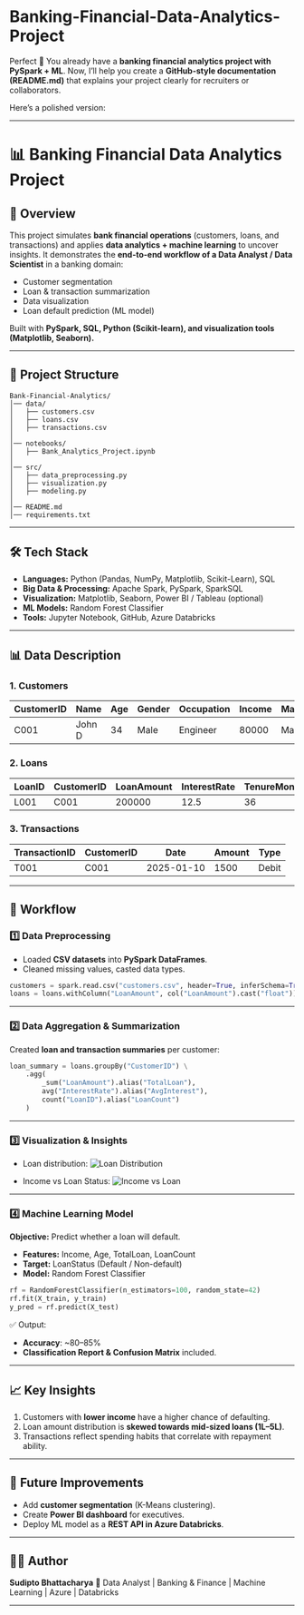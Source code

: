 # Banking-Financial-Data-Analytics-Project

Perfect 🙌 You already have a **banking financial analytics project with PySpark + ML**.
Now, I’ll help you create a **GitHub-style documentation (README.md)** that explains your project clearly for recruiters or collaborators.

Here’s a polished version:

---

# 📊 Banking Financial Data Analytics Project

## 🔹 Overview

This project simulates **bank financial operations** (customers, loans, and transactions) and applies **data analytics + machine learning** to uncover insights.
It demonstrates the **end-to-end workflow of a Data Analyst / Data Scientist** in a banking domain:

* Customer segmentation
* Loan & transaction summarization
* Data visualization
* Loan default prediction (ML model)

Built with **PySpark, SQL, Python (Scikit-learn), and visualization tools (Matplotlib, Seaborn).**

---

## 📂 Project Structure

```
Bank-Financial-Analytics/
│── data/
│   ├── customers.csv
│   ├── loans.csv
│   ├── transactions.csv
│
│── notebooks/
│   ├── Bank_Analytics_Project.ipynb
│
│── src/
│   ├── data_preprocessing.py
│   ├── visualization.py
│   ├── modeling.py
│
│── README.md
│── requirements.txt
```

---

## 🛠️ Tech Stack

* **Languages:** Python (Pandas, NumPy, Matplotlib, Scikit-Learn), SQL
* **Big Data & Processing:** Apache Spark, PySpark, SparkSQL
* **Visualization:** Matplotlib, Seaborn, Power BI / Tableau (optional)
* **ML Models:** Random Forest Classifier
* **Tools:** Jupyter Notebook, GitHub, Azure Databricks

---

## 📊 Data Description

### 1. **Customers**

| CustomerID | Name   | Age | Gender | Occupation | Income | MaritalStatus |
| ---------- | ------ | --- | ------ | ---------- | ------ | ------------- |
| C001       | John D | 34  | Male   | Engineer   | 80000  | Married       |

### 2. **Loans**

| LoanID | CustomerID | LoanAmount | InterestRate | TenureMonths | LoanStatus |
| ------ | ---------- | ---------- | ------------ | ------------ | ---------- |
| L001   | C001       | 200000     | 12.5         | 36           | Active     |

### 3. **Transactions**

| TransactionID | CustomerID | Date       | Amount | Type  |
| ------------- | ---------- | ---------- | ------ | ----- |
| T001          | C001       | 2025-01-10 | 1500   | Debit |

---

## 🚀 Workflow

### 1️⃣ Data Preprocessing

* Loaded **CSV datasets** into **PySpark DataFrames**.
* Cleaned missing values, casted data types.

```python
customers = spark.read.csv("customers.csv", header=True, inferSchema=True)
loans = loans.withColumn("LoanAmount", col("LoanAmount").cast("float"))
```

---

### 2️⃣ Data Aggregation & Summarization

Created **loan and transaction summaries** per customer:

```python
loan_summary = loans.groupBy("CustomerID") \
    .agg(
        _sum("LoanAmount").alias("TotalLoan"),
        avg("InterestRate").alias("AvgInterest"),
        count("LoanID").alias("LoanCount")
    )
```

---

### 3️⃣ Visualization & Insights

* Loan distribution:
  ![Loan Distribution](images/loan_dist.png)

* Income vs Loan Status:
  ![Income vs Loan](images/income_loan.png)

---

### 4️⃣ Machine Learning Model

**Objective:** Predict whether a loan will default.

* **Features:** Income, Age, TotalLoan, LoanCount
* **Target:** LoanStatus (Default / Non-default)
* **Model:** Random Forest Classifier

```python
rf = RandomForestClassifier(n_estimators=100, random_state=42)
rf.fit(X_train, y_train)
y_pred = rf.predict(X_test)
```

✅ Output:

* **Accuracy**: ~80–85%
* **Classification Report & Confusion Matrix** included.

---

## 📈 Key Insights

1. Customers with **lower income** have a higher chance of defaulting.
2. Loan amount distribution is **skewed towards mid-sized loans (1L–5L)**.
3. Transactions reflect spending habits that correlate with repayment ability.

---

## 📌 Future Improvements

* Add **customer segmentation** (K-Means clustering).
* Create **Power BI dashboard** for executives.
* Deploy ML model as a **REST API in Azure Databricks**.

---

## 🧑‍💻 Author

**Sudipto Bhattacharya**
📌 Data Analyst | Banking & Finance | Machine Learning | Azure | Databricks

---

